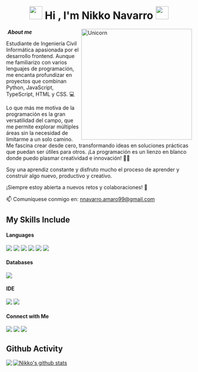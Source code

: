 <h1 align="center"><img src="https://media4.giphy.com/media/v1.Y2lkPTc5MGI3NjExdXA3dGJ2eDV4dTM2cXEzNTVkZ3E1ZHdxYmZxYzJiOGxxa2hnNjFjeSZlcD12MV9pbnRlcm5hbF9naWZfYnlfaWQmY3Q9cw/fvT2uzkzsSWmmkvl5g/giphy.webp" width="35"><b > Hi , I'm Nikko Navarro </b><img src="https://media4.giphy.com/media/v1.Y2lkPTc5MGI3NjExdXA3dGJ2eDV4dTM2cXEzNTVkZ3E1ZHdxYmZxYzJiOGxxa2hnNjFjeSZlcD12MV9pbnRlcm5hbF9naWZfYnlfaWQmY3Q9cw/fvT2uzkzsSWmmkvl5g/giphy.webp" width="35"></h1>
<img align="right" width=300px alt="Unicorn" src="https://c.tenor.com/GN73MKBawZYAAAAi/busy-cute.gif" />

&nbsp;***About me***

Estudiante de Ingeniería Civil Informática apasionada por el desarrollo frontend. Aunque me familiarizo con varios lenguajes de programación, me encanta profundizar en proyectos que combinan Python, JavaScript, TypeScript, HTML y CSS. 💻

Lo que más me motiva de la programación es la gran versatilidad del campo, que me permite explorar múltiples áreas sin la necesidad de limitarme a un solo camino. Me fascina crear desde cero, transformando ideas en soluciones prácticas que puedan ser útiles para otros. ¡La programación es un lienzo en blanco donde puedo plasmar creatividad e innovación! 🎨✨

Soy una aprendiz constante y disfruto mucho el proceso de aprender y construir algo nuevo, productivo y creativo.

¡Siempre estoy abierta a nuevos retos y colaboraciones! 🚀

📫 Comuníquese conmigo en: <a href="nnavarro.amaro99@gmail.com">nnavarro.amaro99@gmail.com</a>

## My Skills Include

<h4> Languages </h4>
<span> 
  <img src="https://img.shields.io/badge/python-3670A0?style=for-the-badge&logo=python&logoColor=ffdd54">
  <img src="https://img.shields.io/badge/HTML5-E34F26?style=for-the-badge&logo=html5&logoColor=white">
  <img src="https://img.shields.io/badge/CSS3-1572B6?style=for-the-badge&logo=css3&logoColor=white">
  <img src="https://img.shields.io/badge/javascript-%23323330.svg?style=for-the-badge&logo=javascript&logoColor=%23F7DF1E">
  <img src="https://img.shields.io/badge/typescript-%23007ACC.svg?style=for-the-badge&logo=typescript&logoColor=white">
  <img src="https://img.shields.io/badge/latex-%23008080.svg?style=for-the-badge&logo=latex&logoColor=white">
  
  
</span>



<h4> Databases </h4>
<span>
  <img src="https://img.shields.io/badge/MySQL-00000F?style=for-the-badge&logo=mysql&logoColor=white">
</span>

<h4> IDE </h4>
<span>
<img src="https://img.shields.io/badge/Android_Studio-3DDC84?style=for-the-badge&logo=android-studio&logoColor=white">
<img src="https://img.shields.io/badge/Visual_Studio_Code-0078D4?style=for-the-badge&logo=visual%20studio%20code&logoColor=white">


<h4> Connect with Me </h4>
<span>
  <img src="https://img.shields.io/badge/Git-F05032?style=for-the-badge&logo=git&logoColor=white">
  <img src="https://img.shields.io/badge/Discord-%235865F2.svg?style=for-the-badge&logo=discord&logoColor=white">
  <img src="https://img.shields.io/badge/Gmail-D14836?style=for-the-badge&logo=gmail&logoColor=white">
</span>

## Github Activity
<a href="https://github.com/Nicole110199">
  <img align="left" src="https://github-readme-stats.vercel.app/api/top-langs/?username=nicole110199&theme=shades-of-purple" />
  </a>
<a href="https://github.com/Davekibh">
 <img align="center" src="https://github-readme-stats.vercel.app/api?username=nicole110199&show_icons=true&theme=shades-of-purple&line_height=27" alt="Nikko's github stats"/>
</a>

<!--
**Nicole110199/Nicole110199** is a ✨ _special_ ✨ repository because its `README.md` (this file) appears on your GitHub profile.

Here are some ideas to get you started:

- 🔭 I’m currently working on ...
- 🌱 I’m currently learning ...
- 👯 I’m looking to collaborate on ...
- 🤔 I’m looking for help with ...
- 💬 Ask me about ...
- 📫 How to reach me: ...
- 😄 Pronouns: ...
- ⚡ Fun fact: ...
-->
